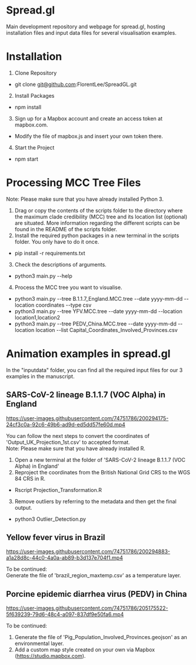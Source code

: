 # Spread.gl
Main development repository and webpage for spread.gl, hosting installation files and input data files for several visualisation examples.


# Installation
1. Clone Repository
* git clone git@github.com:FlorentLee/SpreadGL.git

2. Install Packages
* npm install

3. Sign up for a Mapbox account and create an access token at mapbox.com.
* Modify the file of mapbox.js and insert your own token there.

4. Start the Project
* npm start

# Processing MCC Tree Files
Note: Please make sure that you have already installed Python 3. 
1. Drag or copy the contents of the scripts folder to the directory where the maximum clade credibility (MCC) tree and its location list (optional) are situated. More information regarding the different scripts can be found in the README of the scripts folder.
2. Install the required python packages in a new terminal in the scripts folder. You only have to do it once.
* pip install -r requirements.txt
3. Check the descriptions of arguments.
* python3 main.py --help
4. Process the MCC tree you want to visualise.
* python3 main.py --tree B.1.1.7_England.MCC.tree --date yyyy-mm-dd --location coordinates --type csv
* python3 main.py --tree YFV.MCC.tree --date yyyy-mm-dd --location location1,location2
* python3 main.py --tree PEDV_China.MCC.tree --date yyyy-mm-dd --location location --list Capital_Coordinates_Involved_Provinces.csv

# Animation examples in spread.gl

In the "inputdata" folder, you can find all the required input files for our 3 examples in the manuscript.

## SARS-CoV-2 lineage B.1.1.7 (VOC Alpha) in England

https://user-images.githubusercontent.com/74751786/200294175-24cf3c0a-92c6-49b6-ad9d-ed5dd57fe60d.mp4

You can follow the next steps to convert the coordinates of 'Output_UK_Projection_1st.csv' to accepted format.\
Note: Please make sure that you have already installed R. 
1. Open a new terminal at the folder of 'SARS-CoV-2 lineage B.1.1.7 (VOC Alpha) in England'
2. Reproject the coordinates from the British National Grid CRS to the WGS 84 CRS in R.
* Rscript Projection_Transformation.R
3. Remove outliers by referring to the metadata and then get the final output.
* python3 Outlier_Detection.py

## Yellow fever virus in Brazil

https://user-images.githubusercontent.com/74751786/200294883-a1a28d8c-44c0-4a0a-ab89-b3d137e704f1.mp4


To be continued:\
Generate the file of 'brazil_region_maxtemp.csv' as a temperature layer.

## Porcine epidemic diarrhea virus (PEDV) in China

https://user-images.githubusercontent.com/74751786/205175522-5f639239-79d6-48c4-a097-837df9e50fa6.mp4


To be continued:
1. Generate the file of 'Pig_Population_Involved_Provinces.geojson' as an environmental layer.
2. Add a custom map style created on your own via Mapbox (https://studio.mapbox.com).
